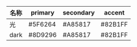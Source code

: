 | 名称  | primary | secondary | accent |
| --- | ------- | --------- | ------ |
| 光 | #5F6264 | #A85817 | #82B1FF |
| dark | #8D9296 | #A85817 | #82B1FF |
